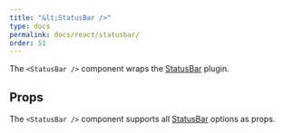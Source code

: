 ```yaml
---
title: "&lt;StatusBar />"
type: docs
permalink: docs/react/statusbar/
order: 51
---
```


The `<StatusBar />` component wraps the [StatusBar][] plugin.

## Props

The `<StatusBar />` component supports all [StatusBar][] options as props.

[StatusBar]: /docs/statusbar/
